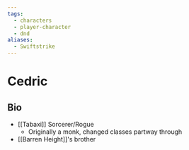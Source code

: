 ```yaml
---
tags:
  - characters
  - player-character
  - dnd
aliases:
  - Swiftstrike
---
```

# Cedric
## Bio
- [[Tabaxi]] Sorcerer/Rogue
	- Originally a monk, changed classes partway through
- [[Barren Height]]'s brother